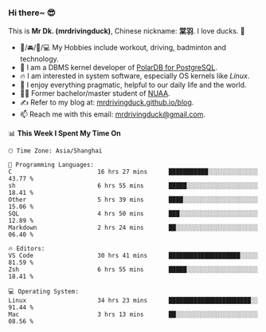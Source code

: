 ### Hi there~ 😎

This is **Mr Dk. (mrdrivingduck)**, Chinese nickname: **棠羽**. I love ducks. 🦆

- 💪/🚘/🏸/💻 My Hobbies include workout, driving, badminton and technology.
- 🍊 I am a DBMS kernel developer of [PolarDB for PostgreSQL](https://github.com/ApsaraDB/PolarDB-for-PostgreSQL).
- 🔥 I am interested in system software, especially OS kernels like *Linux*.
- 🔧 I enjoy everything pragmatic, helpful to our daily life and the world.
- 👨‍🎓 Former bachelor/master student of [NUAA](https://en.wikipedia.org/wiki/Nanjing_University_of_Aeronautics_and_Astronautics).
- ✍ Refer to my blog at: [mrdrivingduck.github.io/blog](https://www.mrdrivingduck.cn/blog/#/).
- 📫 Reach me with this email: [mrdrivingduck@gmail.com](mailto:mrdrivingduck@gmail.com).

<!--START_SECTION:waka-->
📊 **This Week I Spent My Time On** 

```text
🕑︎ Time Zone: Asia/Shanghai

💬 Programming Languages: 
C                        16 hrs 27 mins      ███████████░░░░░░░░░░░░░░   43.77 % 
sh                       6 hrs 55 mins       █████░░░░░░░░░░░░░░░░░░░░   18.41 % 
Other                    5 hrs 39 mins       ████░░░░░░░░░░░░░░░░░░░░░   15.06 % 
SQL                      4 hrs 50 mins       ███░░░░░░░░░░░░░░░░░░░░░░   12.89 % 
Markdown                 2 hrs 24 mins       ██░░░░░░░░░░░░░░░░░░░░░░░   06.40 % 

🔥 Editors: 
VS Code                  30 hrs 41 mins      ████████████████████░░░░░   81.59 % 
Zsh                      6 hrs 55 mins       █████░░░░░░░░░░░░░░░░░░░░   18.41 % 

💻 Operating System: 
Linux                    34 hrs 23 mins      ███████████████████████░░   91.44 % 
Mac                      3 hrs 13 mins       ██░░░░░░░░░░░░░░░░░░░░░░░   08.56 % 
```


<!--END_SECTION:waka-->

<!-- ![Mr Dk.'s GitHub Stats](https://github-readme-stats.vercel.app/api?username=mrdrivingduck&count_private&show_icons=true&theme=buefy) -->

<!-- ![Most Used Languages](https://github-readme-stats.vercel.app/api/top-langs/?username=mrdrivingduck&exclude_repo=mips32-CPU,snort-tcp-socket&theme=buefy&layout=compact&langs_count=10) -->


<!--
**mrdrivingduck/mrdrivingduck** is a ✨ _special_ ✨ repository because its `README.md` (this file) appears on your GitHub profile.

Here are some ideas to get you started:

- 🔭 I’m currently working on ...
- 🌱 I’m currently learning ...
- 👯 I’m looking to collaborate on ...
- 🤔 I’m looking for help with ...
- 💬 Ask me about ...
- 📫 How to reach me: ...
- 😄 Pronouns: ...
- ⚡ Fun fact: ...
-->
